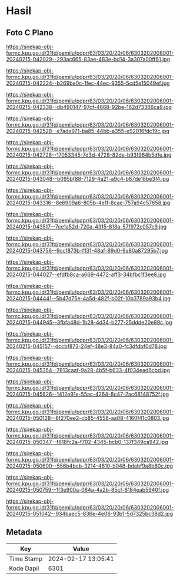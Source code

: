 # Hasil

## Foto C Plano

https://sirekap-obj-formc.kpu.go.id/31fd/pemilu/pdpr/63/03/20/20/06/6303202006001-20240215-042029--293ac665-83ae-483e-bd14-3a307a00ff61.jpg

https://sirekap-obj-formc.kpu.go.id/31fd/pemilu/pdpr/63/03/20/20/06/6303202006001-20240215-042224--b269be0c-1fec-44ec-9355-5cd5e15049ef.jpg

https://sirekap-obj-formc.kpu.go.id/31fd/pemilu/pdpr/63/03/20/20/06/6303202006001-20240215-042338--db490147-97cf-4668-92be-162d73366ca9.jpg

https://sirekap-obj-formc.kpu.go.id/31fd/pemilu/pdpr/63/03/20/20/06/6303202006001-20240215-042528--e7ade971-ba85-44bb-a355-e92016fdc19c.jpg

https://sirekap-obj-formc.kpu.go.id/31fd/pemilu/pdpr/63/03/20/20/06/6303202006001-20240215-042728--17053345-7d3d-4728-82de-b93f964b5dfe.jpg

https://sirekap-obj-formc.kpu.go.id/31fd/pemilu/pdpr/63/03/20/20/06/6303202006001-20240215-043048--b095bf88-7129-4a21-a9c4-b87de18be3f4.jpg

https://sirekap-obj-formc.kpu.go.id/31fd/pemilu/pdpr/63/03/20/20/06/6303202006001-20240215-043316--8e6909a6-805b-4e1f-8cae-757a94c57658.jpg

https://sirekap-obj-formc.kpu.go.id/31fd/pemilu/pdpr/63/03/20/20/06/6303202006001-20240215-043517--7ce1a52d-720a-4315-818a-57f972c057c9.jpg

https://sirekap-obj-formc.kpu.go.id/31fd/pemilu/pdpr/63/03/20/20/06/6303202006001-20240215-043756--9ccf873b-f131-48af-89d0-9a80a87295b7.jpg

https://sirekap-obj-formc.kpu.go.id/31fd/pemilu/pdpr/63/03/20/20/06/6303202006001-20240215-044027--efdfb8ca-a669-4472-aff3-34bfbc1f3ee8.jpg

https://sirekap-obj-formc.kpu.go.id/31fd/pemilu/pdpr/63/03/20/20/06/6303202006001-20240215-044441--5b47d75e-4a5d-482f-b02f-10b3789a93b4.jpg

https://sirekap-obj-formc.kpu.go.id/31fd/pemilu/pdpr/63/03/20/20/06/6303202006001-20240215-044945--3fbfa48d-1b28-4d34-b277-25ddde20e89c.jpg

https://sirekap-obj-formc.kpu.go.id/31fd/pemilu/pdpr/63/03/20/20/06/6303202006001-20240215-045157--dccbf873-24ef-48e3-84a0-fc3dfdbf0d78.jpg

https://sirekap-obj-formc.kpu.go.id/31fd/pemilu/pdpr/63/03/20/20/06/6303202006001-20240215-045354--7613caaf-9a28-4b5f-b633-4f034ead6cbd.jpg

https://sirekap-obj-formc.kpu.go.id/31fd/pemilu/pdpr/63/03/20/20/06/6303202006001-20240215-045826--1412e91e-55ac-4264-8c47-2ac68148752f.jpg

https://sirekap-obj-formc.kpu.go.id/31fd/pemilu/pdpr/63/03/20/20/06/6303202006001-20240215-050128--8f270ee2-cb85-4558-aa08-4160f41c0803.jpg

https://sirekap-obj-formc.kpu.go.id/31fd/pemilu/pdpr/63/03/20/20/06/6303202006001-20240215-050347--f618fc2a-f702-4345-bcb0-137f349ca942.jpg

https://sirekap-obj-formc.kpu.go.id/31fd/pemilu/pdpr/63/03/20/20/06/6303202006001-20240215-050600--556b4bcb-3214-4610-b048-bdabf9a8b80c.jpg

https://sirekap-obj-formc.kpu.go.id/31fd/pemilu/pdpr/63/03/20/20/06/6303202006001-20240215-050759--1f3e900a-064a-4a2b-85cf-6184eab5940f.jpg

https://sirekap-obj-formc.kpu.go.id/31fd/pemilu/pdpr/63/03/20/20/06/6303202006001-20240215-051042--934baec5-836e-4e06-93b1-5d7325bc38d2.jpg


## Metadata

| Key        | Value               |
| ---------- | ------------------- |
| Time Stamp | 2024-02-17 13:05:41 |
| Kode Dapil | 6301                |



